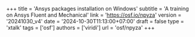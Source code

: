 +++
title = 'Ansys packages installation on Windows'
subtitle = 'A training on Ansys Fluent and Mechanical'
link = 'https://osf.io/npyza'
version = '20241030_v4'
date = '2024-10-30T11:13:00+07:00'
draft = false
type = 'xtalk'
tags = ['osf']
authors = ['viridi']
url = 'osf/npyza'
+++
<!--more-->
